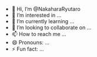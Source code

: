 - 👋 Hi, I’m @NakaharaRyutaro
- 👀 I’m interested in ...
- 🌱 I’m currently learning ...
- 💞️ I’m looking to collaborate on ...
- 📫 How to reach me ...
- 😄 Pronouns: ...
- ⚡ Fun fact: ...

<!---
NakaharaRyutaro/NakaharaRyutaro is a ✨ special ✨ repository because its `README.md` (this file) appears on your GitHub profile.
You can click the Preview link to take a look at your changes.
--->
